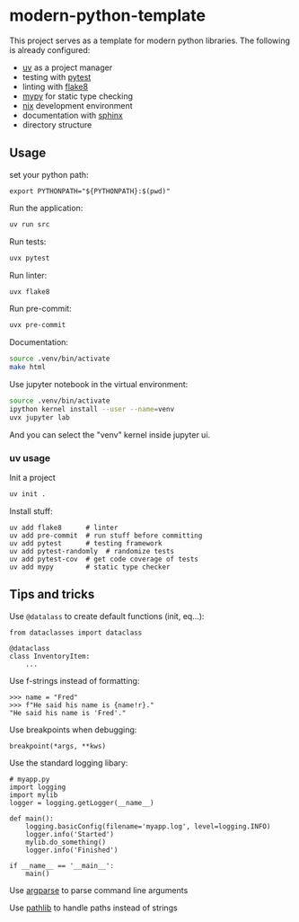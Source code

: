 # modern-python-template

This project serves as a template for modern python libraries.
The following is already configured:
- [uv](https://docs.astral.sh/uv/) as a project manager
- testing with [pytest](https://docs.pytest.org/en/stable/)
- linting with [flake8](https://flake8.pycqa.org/en/latest/)
- [mypy](https://mypy.readthedocs.io/en/stable/) for static type checking
- [nix](./shell.nix) development environment
- documentation with [sphinx](https://www.sphinx-doc.org/en/master/)
- directory structure


## Usage

set your python path:
```
export PYTHONPATH="${PYTHONPATH}:$(pwd)"
```

Run the application:
```bash
uv run src
```

Run tests:
```bash
uvx pytest
```

Run linter:
```bash
uvx flake8
```

Run pre-commit:
```bash
uvx pre-commit
```

Documentation:
```bash
source .venv/bin/activate
make html
```

Use jupyter notebook in the virtual environment:
```bash
source .venv/bin/activate
ipython kernel install --user --name=venv
uvx jupyter lab
```
And you can select the "venv" kernel inside jupyter ui.


### uv usage
Init a project
```bash
uv init .
```
Install stuff:
```
uv add flake8      # linter
uv add pre-commit  # run stuff before committing
uv add pytest      # testing framework
uv add pytest-randomly  # randomize tests
uv add pytest-cov  # get code coverage of tests
uv add mypy        # static type checker
```

## Tips and tricks

Use `@datalass` to create default functions (init, eq...):
```python3
from dataclasses import dataclass

@dataclass
class InventoryItem:
    ...
```

Use f-strings instead of formatting:
```python3
>>> name = "Fred"
>>> f"He said his name is {name!r}."
"He said his name is 'Fred'."
```

Use breakpoints when debugging:
```python3
breakpoint(*args, **kws)
```

Use the standard logging libary:
```python3
# myapp.py
import logging
import mylib
logger = logging.getLogger(__name__)

def main():
    logging.basicConfig(filename='myapp.log', level=logging.INFO)
    logger.info('Started')
    mylib.do_something()
    logger.info('Finished')

if __name__ == '__main__':
    main()
```
Use [argparse](https://docs.python.org/3/library/argparse.html) to parse command line arguments

Use [pathlib](https://docs.python.org/3/library/pathlib.html) to handle paths instead of strings
